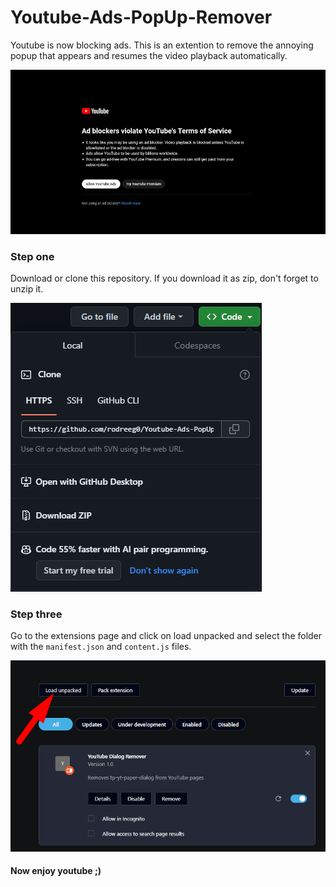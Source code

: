 # Youtube-Ads-PopUp-Remover
Youtube is now blocking ads. This is an extention to remove the annoying popup that appears and resumes the video playback automatically.


![Sample Image](./images/1.png)

### Step one

Download or clone this repository. If you download it as zip, don't forget to unzip it.

![Sample Image](./images/2.png)

### Step three

Go to the extensions page and click on load unpacked and select the folder with the `manifest.json` and `content.js` files.

![Sample Image](./images/3.png)

#### Now enjoy youtube ;)